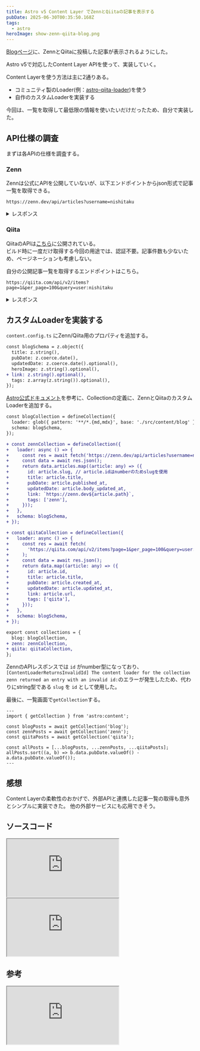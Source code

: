 ```yaml
---
title: Astro v5 Content Layer でZennとQiitaの記事を表示する
pubDate: 2025-06-30T00:35:50.168Z
tags:
  - astro
heroImage: show-zenn-qiita-blog.png
---
```



[Blogページ](https://nishitaku.github.io/portfolio/blog/)に、ZennとQiitaに投稿した記事が表示されるようにした。

Astro v5で対応したContent Layer APIを使って、実装していく。

Content Layerを使う方法は主に2通りある。
- コミュニティ製のLoader(例：[astro-qiita-loader](https://github.com/t0yohei/astro-qiita-loader))を使う
- 自作のカスタムLoaderを実装する

今回は、一覧を取得して最低限の情報を使いたいだけだったため、自分で実装した。


## API仕様の調査

まずは各APIの仕様を調査する。

### Zenn

Zennは公式にAPIを公開していないが、以下エンドポイントからjson形式で記事一覧を取得できる。

```
https://zenn.dev/api/articles?username=nishitaku
```

<details>
<summary>レスポンス</summary>

```json
{
  "articles": [
    {
      "id": 424763,
      "post_type": "Article",
      "title": "Angularのホスト要素を動的にスタイリングする方法",
      "slug": "cfb2aecca5d5dd",
      "comments_count": 0,
      "liked_count": 1,
      "bookmarked_count": 0,
      "body_letters_count": 3566,
      "article_type": "tech",
      "emoji": "☕",
      "is_suspending_private": false,
      "published_at": "2025-06-28T23:41:40.684+09:00",
      "body_updated_at": "2025-06-28T23:58:24.528+09:00",
      "source_repo_updated_at": null,
      "pinned": false,
      "path": "/nishitaku/articles/cfb2aecca5d5dd",
      "user": {
        "id": 2815,
        "username": "nishitaku",
        "name": "nishitaku",
        "avatar_small_url": "https://res.cloudinary.com/zenn/image/fetch/s--fL2Ewdu5--/c_limit%2Cf_auto%2Cfl_progressive%2Cq_auto%2Cw_70/https://storage.googleapis.com/zenn-user-upload/avatar/96e3ef1a0e.jpeg"
      },
      "publication": null
    },
  ]
 }
```
</details>

### Qiita

QiitaのAPIは[こちら](https://qiita.com/api/v2/docs)に公開されている。  
ビルド時に一度だけ取得する今回の用途では、認証不要。記事件数も少ないため、ページネーションも考慮しない。

自分の公開記事一覧を取得するエンドポイントはこちら。

```
https://qiita.com/api/v2/items?page=1&per_page=100&query=user:nishitaku
```

<details>
<summary>レスポンス</summary>

```json
[
  {
    "rendered_body": "省略",
    "body": "省略",
    "coediting": false,
    "comments_count": 0,
    "created_at": "2023-12-14T14:55:26+09:00",
    "group": null,
    "id": "b67e14a08d47447b0c37",
    "likes_count": 7,
    "private": false,
    "reactions_count": 0,
    "stocks_count": 1,
    "tags": [
      {
        "name": "Angular",
        "versions": []
      },
      {
        "name": "SSG",
        "versions": []
      },
      {
        "name": "ssr",
        "versions": []
      },
      {
        "name": "AdventCalendar2023",
        "versions": []
      }
    ],
    "title": "AngularではじめるSSR入門",
    "updated_at": "2023-12-15T08:46:07+09:00",
    "url": "https://qiita.com/nishitaku/items/b67e14a08d47447b0c37",
    "user": {
      "description": "Angularできます",
      "facebook_id": "",
      "followees_count": 3,
      "followers_count": 10,
      "github_login_name": "nishitaku",
      "id": "nishitaku",
      "items_count": 15,
      "linkedin_id": "",
      "location": "岐阜市",
      "name": "",
      "organization": "フリーランス",
      "permanent_id": 187787,
      "profile_image_url": "https://qiita-image-store.s3.ap-northeast-1.amazonaws.com/0/187787/profile-images/1564643959",
      "team_only": false,
      "twitter_screen_name": "nishitaku_dev",
      "website_url": "https://nishitaku.github.io/portfolio"
    },
    "page_views_count": null,
    "team_membership": null,
    "organization_url_name": null,
    "slide": false
  },
]
```
</details>


## カスタムLoaderを実装する


`content.config.ts` にZenn/Qiita用のプロパティを追加する。

```diff
const blogSchema = z.object({
  title: z.string(),
  pubDate: z.coerce.date(),
  updatedDate: z.coerce.date().optional(),
  heroImage: z.string().optional(),
+ link: z.string().optional(),
  tags: z.array(z.string()).optional(),
});
```

[Astro公式ドキュメント](https://docs.astro.build/en/guides/content-collections/#building-a-custom-loader)を参考に、Collectionの定義に、ZennとQiitaのカスタムLoaderを追加する。


```diff
const blogCollection = defineCollection({
  loader: glob({ pattern: '**/*.{md,mdx}', base: './src/content/blog' }),
  schema: blogSchema,
});

+ const zennCollection = defineCollection({
+   loader: async () => {
+     const res = await fetch('https://zenn.dev/api/articles?username=nishitaku');
+     const data = await res.json();
+     return data.articles.map((article: any) => ({
+       id: article.slug, // article.idはnumberのためslugを使用
+       title: article.title,
+       pubDate: article.published_at,
+       updatedDate: article.body_updated_at,
+       link: `https://zenn.dev${article.path}`,
+       tags: ['zenn'],
+     }));
+   },
+   schema: blogSchema,
+ });

+ const qiitaCollection = defineCollection({
+   loader: async () => {
+     const res = await fetch(
+       'https://qiita.com/api/v2/items?page=1&per_page=100&query=user:nishitaku',
+     );
+     const data = await res.json();
+     return data.map((article: any) => ({
+       id: article.id,
+       title: article.title,
+       pubDate: article.created_at,
+       updatedDate: article.updated_at,
+       link: article.url,
+       tags: ['qiita'],
+     }));
+   },
+   schema: blogSchema,
+ });

export const collections = {
  blog: blogCollection,
+ zenn: zennCollection,
+ qiita: qiitaCollection,
};
```

ZennのAPIレスポンスでは `id` がnumber型になっており、`[ContentLoaderReturnsInvalidId] The content loader for the collection zenn returned an entry with an invalid id:`のエラーが発生したため、代わりにstring型である `slug` を `id` として使用した。

最後に、一覧画面で`getCollection`する。

```astro
---
import { getCollection } from 'astro:content';

const blogPosts = await getCollection('blog');
const zennPosts = await getCollection('zenn');
const qiitaPosts = await getCollection('qiita');

const allPosts = [...blogPosts, ...zennPosts, ...qiitaPosts];
allPosts.sort((a, b) => b.data.pubDate.valueOf() - a.data.pubDate.valueOf());
---
```

## 感想

Content Layerの柔軟性のおかげで、外部APIと連携した記事一覧の取得も意外とシンプルに実装できた。
他の外部サービスにも応用できそう。


## ソースコード

<iframe class="hatenablogcard border-none w-full" src="https://hatenablog-parts.com/embed?url=https://github.com/nishitaku/portfolio/pull/65/files" height="155"></iframe>


<iframe class="hatenablogcard border-none w-full" src="https://hatenablog-parts.com/embed?url=https://github.com/nishitaku/portfolio/pull/67/files" height="155"></iframe>


## 参考

<iframe class="hatenablogcard border-none w-full" src="https://hatenablog-parts.com/embed?url=https://ikuma-t.com/blog/astro-content-layer/" height="155"></iframe>
